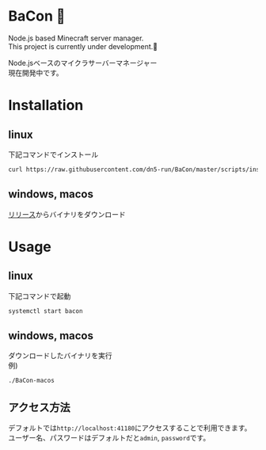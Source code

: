 # BaCon 🥓
Node.js based Minecraft server manager.  
This project is currently under development.🚧  

Node.jsベースのマイクラサーバーマネージャー  
現在開発中です。  

# Installation
## linux
下記コマンドでインストール
```bash
curl https://raw.githubusercontent.com/dn5-run/BaCon/master/scripts/install.sh | bash
```
## windows, macos
[リリース]("https://github.com/dn5-run/BaCon/releases/latest")からバイナリをダウンロード

# Usage
## linux
下記コマンドで起動
```bash
systemctl start bacon
```

## windows, macos
ダウンロードしたバイナリを実行  
例)
```bash
./BaCon-macos
```

## アクセス方法
デフォルトでは`http://localhost:41180`にアクセスすることで利用できます。  
ユーザー名、パスワードはデフォルトだと`admin`, `password`です。
